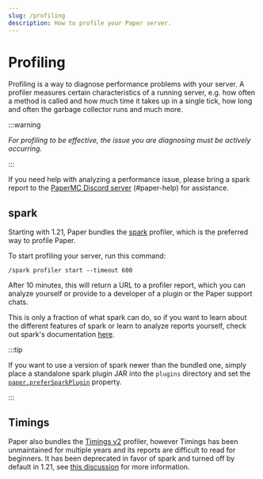 ```yaml
---
slug: /profiling
description: How to profile your Paper server.
---
```


# Profiling

Profiling is a way to diagnose performance problems with your server.
A profiler measures certain characteristics of a running server, e.g. how often a method is called
and how much time it takes up in a single tick, how long and often the garbage collector runs and much more.

:::warning

_For profiling to be effective, the issue you are diagnosing must be actively occurring._

:::

If you need help with analyzing a performance issue, please bring a spark report to the
[PaperMC Discord server](https://discord.gg/PaperMC) (#paper-help) for assistance.

## spark

Starting with 1.21, Paper bundles the [spark](https://spark.lucko.me/) profiler, which is the preferred way
to profile Paper.

To start profiling your server, run this command:
```
/spark profiler start --timeout 600
```

After 10 minutes, this will return a URL to a profiler report, which you can analyze yourself or provide
to a developer of a plugin or the Paper support chats.

This is only a fraction of what spark can do, so if you want to learn about the different features of spark
or learn to analyze reports yourself, check out spark's documentation [here](https://spark.lucko.me/docs/).

:::tip

If you want to use a version of spark newer than the bundled one, simply place a standalone spark plugin JAR
into the `plugins` directory and set the [`paper.preferSparkPlugin`](../reference/system-properties.md#paperprefersparkplugin)
property.

:::

## Timings

Paper also bundles the [Timings v2](https://timings.aikar.co/) profiler, however Timings has been unmaintained
for multiple years and its reports are difficult to read for beginners. It has been deprecated in favor of
spark and turned off by default in 1.21, see [this discussion](https://github.com/PaperMC/Paper/discussions/10565)
for more information.
